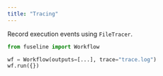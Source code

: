```yaml
---
title: "Tracing"
---
```


Record execution events using `FileTracer`.

```python
from fuseline import Workflow

wf = Workflow(outputs=[...], trace="trace.log")
wf.run({})
```
